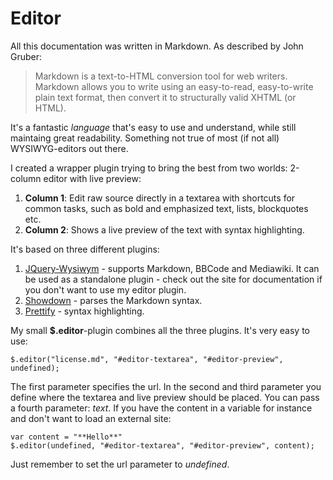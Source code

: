 Editor
======

All this documentation was written in Markdown. As described by John Gruber:

>	Markdown is a text-to-HTML conversion tool for web writers. Markdown allows you to write using an easy-to-read, easy-to-write plain text 	format, then convert it to structurally valid XHTML (or HTML).

It's a fantastic _language_ that's easy to use and understand, while still maintaing great readability. Something not true of most (if not all) WYSIWYG-editors out there. 

I created a wrapper plugin trying to bring the best from two worlds: 2-column editor with live preview:

1. **Column 1**: Edit raw source directly in a textarea with shortcuts for common tasks, such as bold and emphasized text, lists, blockquotes etc.
2. **Column 2**: Shows a live preview of the text with syntax highlighting.	 

It's based on three different plugins:

1. [JQuery-Wysiwym](http://pushingkarma.com/projects/jquery-wysiwym/) - supports Markdown, BBCode and Mediawiki. It can be used as a standalone plugin - check out the site for documentation if you don't want to use my editor plugin.
2. [Showdown](http://softwaremaniacs.org/playground/showdown-highlight/) - parses the Markdown syntax. 
3. [Prettify](http://code.google.com/p/google-code-prettify/) - syntax highlighting.

My small **$.editor**-plugin combines all the three plugins. It's very easy to use:

	$.editor("license.md", "#editor-textarea", "#editor-preview", undefined);

The first parameter specifies the url. In the second and third parameter you define where the textarea and live preview should be placed. You can pass a fourth parameter: _text_. If you have the content in a variable for instance and don't want to load an external site:

	var content = "**Hello**"
	$.editor(undefined, "#editor-textarea", "#editor-preview", content);

Just remember to set the url parameter to _undefined_.